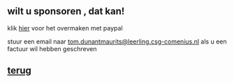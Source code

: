 ## wilt u sponsoren , dat kan!

klik [hier](https://www.paypal.me/teamh2go) voor het overmaken met paypal

stuur een email naar tom.dunantmaurits@leerling.csg-comenius.nl als u een factuur wil hebben geschreven


## [terug](README.md)
